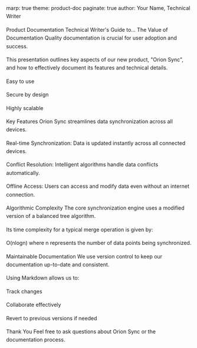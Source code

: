marp: true theme: product-doc paginate: true author: Your Name, Technical Writer
<style>
/* @theme product-doc */

@import url('https://fonts.googleapis.com/css2?family=Inter:wght@400;700&display=swap');

:root {
--primary-color: #007ACC;
--secondary-color: #2c3e50;
--text-color: #333333;
--background-color: #F5F5F5;
}

section {
font-family: 'Inter', sans-serif;
font-size: 24px;
color: var(--text-color);
background-color: var(--background-color);
padding: 40px;
}

h1, h2, h3 {
color: var(--primary-color);
font-weight: 700;
}

p {
line-height: 1.6;
}

/* Custom footer for the email and page number */
footer {
font-size: 14px;
color: #888;
position: absolute;
bottom: 20px;
left: 40px;
right: 40px;
display: flex;
justify-content: space-between;
align-items: center;
}

footer::before {
content: 'Email: 22f3001352@ds.study.iitm.ac.in';
}

footer::after {
content: attr(data-marp-page-count);
}

.paginate {
font-size: 14px;
}

/* Custom styling for specific slides */
.highlight-slide {
background-color: #e0f2fe;
}

</style>

Product Documentation
Technical Writer's Guide to...
The Value of Documentation
Quality documentation is crucial for user adoption and success.

This presentation outlines key aspects of our new product, "Orion Sync", and how to effectively document its features and technical details.

Easy to use

Secure by design

Highly scalable

<!-- _class: highlight-slide -->

Key Features
Orion Sync streamlines data synchronization across all devices.

Real-time Synchronization: Data is updated instantly across all connected devices.

Conflict Resolution: Intelligent algorithms handle data conflicts automatically.

Offline Access: Users can access and modify data even without an internet connection.

Algorithmic Complexity
The core synchronization engine uses a modified version of a balanced tree algorithm.

Its time complexity for a typical merge operation is given by:

O(nlogn)
where n represents the number of data points being synchronized.

<!-- _backgroundColor: #1a1a1a -->

<!-- _color: #FFFFFF -->

<!-- _backgroundImage: url(https://placehold.co/1920x1080/000000/FFFFFF?text=Product+Maintainability) -->

Maintainable Documentation
We use version control to keep our documentation up-to-date and consistent.

Using Markdown allows us to:

Track changes

Collaborate effectively

Revert to previous versions if needed

Thank You
Feel free to ask questions about Orion Sync or the documentation process.